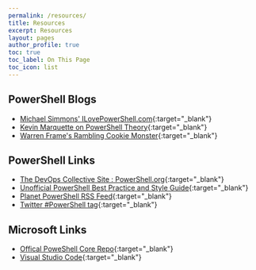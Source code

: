 ```yaml
---
permalink: /resources/
title: Resources
excerpt: Resources
layout: pages
author_profile: true
toc: true
toc_label: On This Page
toc_icon: list
---
```


## PowerShell Blogs

* [Michael Simmons' ILovePowerShell.com](https://www.ILovePowerShell.com){:target="_blank"}
* [Kevin Marquette on PowerShell Theory](https://kevinmarquette.github.io){:target="_blank"}
* [Warren Frame's Rambling Cookie Monster](https://ramblingcookiemonster.github.io/){:target="_blank"}

## PowerShell Links

* [The DevOps Collective Site : PowerShell.org](https://www.powershell.org/){:target="_blank"}
* [Unofficial PowerShell Best Practice and Style Guide](https://github.com/PoshCode/PowerShellPracticeAndStyle){:target="_blank"}
* [Planet PowerShell RSS Feed](https://www.planetpowershell.com/feed){:target="_blank"}
* [Twitter #PowerShell tag](https://twitter.com/search?q=%23powershell&src=tyah){:target="_blank"}

## Microsoft Links

* [Offical PoweShell Core Repo](https://github.com/PowerShell/PowerShell){:target="_blank"}
* [Visual Studio Code](https://code.visualstudio.com/){:target="_blank"}